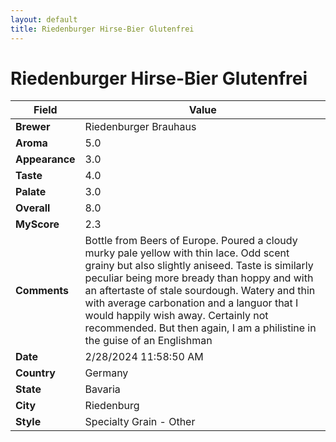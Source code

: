 ```yaml
---
layout: default
title: Riedenburger Hirse-Bier Glutenfrei
---
```


# Riedenburger Hirse-Bier Glutenfrei

| Field         | Value                                                                                                   |
|---------------|---------------------------------------------------------------------------------------------------------|
| **Brewer**    | Riedenburger Brauhaus                                                                                        |
| **Aroma**     | 5.0                                                                                         |
| **Appearance**| 3.0                                                                                    |
| **Taste**     | 4.0                                                                                         |
| **Palate**    | 3.0                                                                                        |
| **Overall**   | 8.0                                                                                       |
| **MyScore**   | 2.3                                                                                       |
| **Comments**  | Bottle from Beers of Europe. Poured a cloudy murky pale yellow with thin lace. Odd scent grainy but also slightly aniseed. Taste is similarly peculiar being more bready than hoppy and with an aftertaste of stale sourdough. Watery and thin with average carbonation and a languor that I would happily wish away. Certainly not recommended. But then again, I am a philistine in the guise of an Englishman                                                                                      |
| **Date**      | 2/28/2024 11:58:50 AM                                                                                          |
| **Country**   | Germany                                                                                       |
| **State**     | Bavaria                                                                                         |
| **City**      | Riedenburg                                                                                          |
| **Style**     | Specialty Grain - Other                                                                                         |
